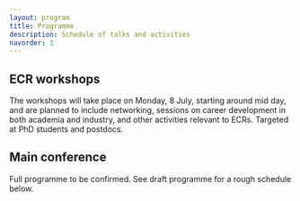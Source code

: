 ```yaml
---
layout: program
title: Programme
description: Schedule of talks and activities
navorder: 1
---
```


## ECR workshops

The workshops will take place on Monday, 8 July, starting around mid day, and are planned to include networking, sessions on career development in both academia and industry, and other activities relevant to ECRs. Targeted at PhD students and postdocs.

## Main conference

Full programme to be confirmed. See draft programme for a rough schedule below.
